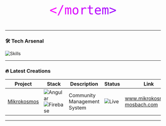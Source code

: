 
<!-- README.md -->
<div align="center">
  <svg width="400" height="120">
    <defs>
      <linearGradient id="grad" x1="0%" y1="0%" x2="100%" y2="0%">
        <stop offset="0%" style="stop-color:#FF00FF"/>
        <stop offset="100%" style="stop-color:#9900FF"/>
      </linearGradient>
    </defs>
    <text 
      x="50%" 
      y="60%" 
      font-family="monospace" 
      font-size="40" 
      fill="url(#grad)" 
      text-anchor="middle" 
      dominant-baseline="middle"
    >
      &lt;/mortem&gt;
    </text>
  </svg>
</div>

---

### 🛠️ Tech Arsenal
![Skills](https://skillicons.dev/icons?i=js,ts,angular,nodejs,tailwind,ps&theme=dark&perline=7)

---

### 🔥 Latest Creations
| Project | Stack | Description | Status | Link |
|---------|-------|-------------|--------|------|
| [Mikrokosmos](/) | ![Angular](https://img.shields.io/badge/-Angular-DD0031?logo=angular&logoColor=white) ![Firebase](https://img.shields.io/badge/-Firebase-FFCA28?logo=firebase&logoColor=black) | Community Management System | ![Live](https://img.shields.io/badge/-Live-00CC00?logo=vercel) | www.mikrokosmos-mosbach.com |

---
